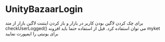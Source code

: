# UnityBazaarLogin
برای چک کردن لاگین بودن کاربر در بازار و باز کردن اینتنت لاگین بازار از متد
checkUserLogged()
می توان استفاده کرد.
قبل از استفاده حتما باید افزونه 
myket برای یونیتی را ایمپورت نمایید 
